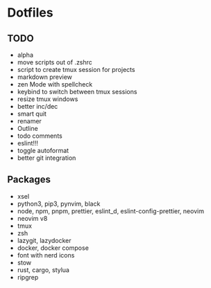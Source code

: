 # Dotfiles

## TODO

- alpha
- move scripts out of .zshrc
- script to create tmux session for projects
- markdown preview
- zen Mode with spellcheck
- keybind to switch between tmux sessions
- resize tmux windows
- better inc/dec
- smart quit
- renamer
- Outline
- todo comments
- eslint!!!
- toggle autoformat
- better git integration

## Packages

- xsel
- python3, pip3, pynvim, black
- node, npm, pnpm, prettier, eslint_d, eslint-config-prettier, neovim
- neovim v8
- tmux
- zsh
- lazygit, lazydocker
- docker, docker compose
- font with nerd icons
- stow
- rust, cargo, stylua
- ripgrep
